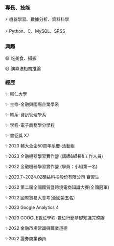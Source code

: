 ### 專長、技能
⚡ 機器學習、數據分析、資料科學

⚡ Python、C、MySQL、SPSS

### 興趣
😄 吃美食、攝影

😄 演算法相關推論

### 經歷
✨ 輔仁大學 

✨ 主修-金融與國際企業學系

✨ 輔系-資訊管理學系

✨ 學程-電子商務學分學程

✨ 書卷獎 X7


✨2023 輔大金企50周年系慶-活動組

✨2023 金融機器學習實作營 (講師&組長&工作人員) 

✨2022 金融機器學習實作營 (學員：小組第一名)


✨2023.7~2024.02碩益科技股份有限公司 實習生


✨2022 第二屆全國國貿暨跨境電商知識大賽(全國冠軍)

✨2022 國際貿易大會考(全國第五名)


✨2023 Google Analytics 4

✨2023 GOOGLE數位學程-數位行銷基礎知識完整版

✨2022 金融市場常識與職業道德

✨2022 證券商業務員

